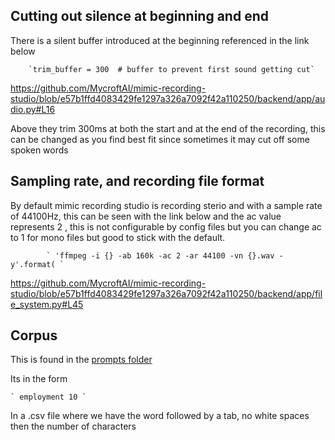 ## Cutting out silence at beginning and end
There is a silent buffer introduced at the beginning referenced in the link below

        `trim_buffer = 300  # buffer to prevent first sound getting cut` 

https://github.com/MycroftAI/mimic-recording-studio/blob/e57b1ffd4083429fe1297a326a7092f42a110250/backend/app/audio.py#L16

Above they trim 300ms at both the start and at the end of the recording, this can be changed as you find best fit since sometimes it may cut off some spoken words

## Sampling rate, and recording file format

By default mimic recording studio is recording sterio and with a sample rate of 44100Hz, this can be seen with the link below and the ac value represents 2 , this is not configurable by config files but you can change ac to 1 for mono files but good to stick with the default.

            ` 'ffmpeg -i {} -ab 160k -ac 2 -ar 44100 -vn {}.wav -y'.format( `

https://github.com/MycroftAI/mimic-recording-studio/blob/e57b1ffd4083429fe1297a326a7092f42a110250/backend/app/file_system.py#L45


## Corpus
This is found in the [prompts folder](https://github.com/MycroftAI/mimic-recording-studio/tree/master/backend/prompts)

Its in the form

    ` employment 10 `  
In a .csv file where we have the word followed by a tab, no white spaces then the number of characters 
